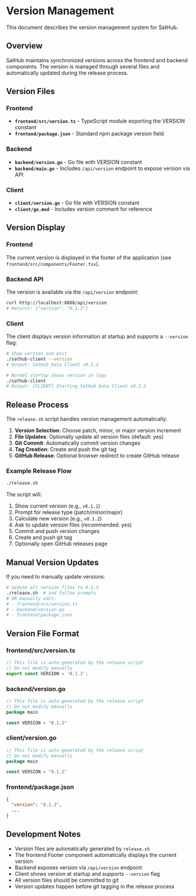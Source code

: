 # Version Management

This document describes the version management system for SatHub.

## Overview

SatHub maintains synchronized versions across the frontend and backend components. The version is managed through several files and automatically updated during the release process.

## Version Files

### Frontend
- **`frontend/src/version.ts`** - TypeScript module exporting the VERSION constant
- **`frontend/package.json`** - Standard npm package version field

### Backend  
- **`backend/version.go`** - Go file with VERSION constant
- **`backend/main.go`** - Includes `/api/version` endpoint to expose version via API

### Client
- **`client/version.go`** - Go file with VERSION constant
- **`client/go.mod`** - Includes version comment for reference

## Version Display

### Frontend
The current version is displayed in the footer of the application (see `frontend/src/components/Footer.tsx`).

### Backend API
The version is available via the `/api/version` endpoint:
```bash
curl http://localhost:8888/api/version
# Returns: {"version": "0.1.2"}
```

### Client
The client displays version information at startup and supports a `--version` flag:
```bash
# Show version and exit
./sathub-client --version
# Output: SatHub Data Client v0.1.2

# Normal startup shows version in logs
./sathub-client
# Output: [CLIENT] Starting SatHub Data Client v0.1.2
```

## Release Process

The `release.sh` script handles version management automatically:

1. **Version Selection**: Choose patch, minor, or major version increment
2. **File Updates**: Optionally update all version files (default: yes)
3. **Git Commit**: Automatically commit version changes
4. **Tag Creation**: Create and push the git tag
5. **GitHub Release**: Optional browser redirect to create GitHub release

### Example Release Flow

```bash
./release.sh
```

The script will:
1. Show current version (e.g., `v0.1.1`)
2. Prompt for release type (patch/minor/major)
3. Calculate new version (e.g., `v0.1.2`)
4. Ask to update version files (recommended: yes)
5. Commit and push version changes
6. Create and push git tag
7. Optionally open GitHub releases page

## Manual Version Updates

If you need to manually update versions:

```bash
# Update all version files to 0.1.3
./release.sh  # and follow prompts
# OR manually edit:
# - frontend/src/version.ts
# - backend/version.go  
# - frontend/package.json
```

## Version File Format

### frontend/src/version.ts
```typescript
// This file is auto-generated by the release script
// Do not modify manually
export const VERSION = '0.1.2';
```

### backend/version.go
```go
// This file is auto-generated by the release script
// Do not modify manually
package main

const VERSION = "0.1.2"
```

### client/version.go
```go
// This file is auto-generated by the release script
// Do not modify manually
package main

const VERSION = "0.1.2"
```

### frontend/package.json
```json
{
  "version": "0.1.2",
  ...
}
```

## Development Notes

- Version files are automatically generated by `release.sh`
- The frontend Footer component automatically displays the current version
- Backend exposes version via `/api/version` endpoint  
- Client shows version at startup and supports `--version` flag
- All version files should be committed to git
- Version updates happen before git tagging in the release process